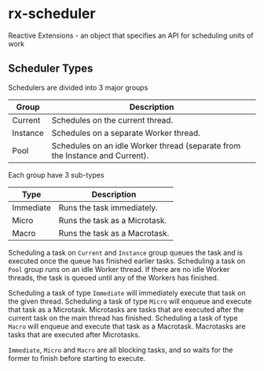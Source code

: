 # rx-scheduler

Reactive Extensions - an object that specifies an API for scheduling units of work

## Scheduler Types

Schedulers are divided into 3 major groups

| Group | Description |
| --- | --- |
| Current | Schedules on the current thread. |
| Instance | Schedules on a separate Worker thread. |
| Pool | Schedules on an idle Worker thread (separate from the Instance and Current). |

Each group have 3 sub-types

| Type | Description |
| --- | --- |
| Immediate | Runs the task immediately. |
| Micro | Runs the task as a Microtask. |
| Macro | Runs the task as a Macrotask. |

Scheduling a task on ```Current``` and ```Instance``` group queues the task and is executed once the queue has finished earlier tasks. Scheduling a task on ```Pool``` group runs on an idle Worker thread. If there are no idle Worker threads, the task is queued until any of the Workers has finished.

Scheduling a task of type ```Immediate``` will immediately execute that task on the given thread.
Scheduling a task of type ```Micro``` will enqueue and execute that task as a Microtask. Microtasks are tasks that are executed after the current task on the main thread has finished.
Scheduling a task of type ```Macro``` will enqueue and execute that task as a Macrotask. Macrotasks are tasks that are executed after Microtasks.

```Immediate```, ```Micro``` and ```Macro``` are all blocking tasks, and so waits for the former to finish before starting to execute.
